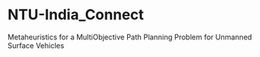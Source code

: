 # NTU-India_Connect
Metaheuristics for a MultiObjective Path Planning Problem for Unmanned Surface Vehicles
